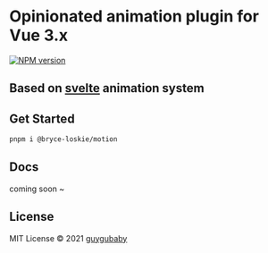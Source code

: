 # Opinionated animation plugin for Vue 3.x

[![NPM version](https://img.shields.io/npm/v/@bryce-loskie/motion?color=a1b858&label=)](https://www.npmjs.com/package/@bryce-loskie/motion)

## Based on [svelte](https://github.com/sveltejs/svelte) animation system

## Get Started

```bash
pnpm i @bryce-loskie/motion
```

## Docs

coming soon ~

## License

MIT License © 2021 [guygubaby](https://github.com/guygubaby)
